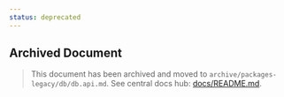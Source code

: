 ```yaml
---
status: deprecated
---
```


## Archived Document

> This document has been archived and moved to `archive/packages-legacy/db/db.api.md`.
> See central docs hub: [docs/README.md](../../docs/README.md).
